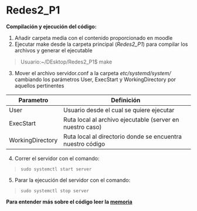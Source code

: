 # Redes2_P1

**Compilación y ejecución del código:**

1. Añadir carpeta media con el contenido proporcionado en moodle
2. Ejecutar make desde la carpeta principal (_Redes2_P1_) para compilar los archivos y generar el ejecutable
>Usuario:~/DEsktop/Redes2_P1$ make
3. Mover el archivo servidor.conf a la carpeta _etc/systemd/system/_ cambiando los parámetros User, ExecStart y WorkingDirectory por aquellos pertinentes 

| Parametro | Definición |
| ------ | ------ |
| User | Usuario desde el cual se quiere ejecutar |
| ExecStart | Ruta local al archivo ejecutable (server en nuestro caso) |
| WorkingDirectory | Ruta local al directorio donde se encuentra nuestro código |
4. Correr el servidor con el comando:
>`sudo systemctl start server`
5. Parar la ejecución del servidor con el comando:
>`sudo systemctl stop server`


**Para entender más sobre el código leer la [memoria](https://git.eps.uam.es/redes2/2022/2391/04/redes2_p1/-/wikis/Memoria)**
